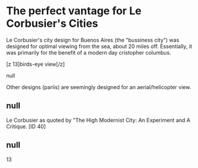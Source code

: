 # The perfect vantage for Le Corbusier's Cities

Le Corbusier's city design for Buenos Aires (the "bussiness city") was designed for optimal viewing from the sea, about 20 miles off. Essentially, it was primarily for the benefit of a modern day cristopher columbus. 

[z 13]birds-eye view[/z]

null

Other designs (pariis) are seemingly designed for an aerial/helicopter view. 

## null

Le Corbusier as quoted by "The High Modernist City: An Experiment and A Critique. [ID 40]

## null

13
